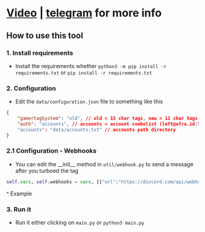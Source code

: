 # [Video](https://streamable.com/62pqi5) | [telegram](https://t.me/misinput) for more info
## How to use this tool

### 1. Install requirements
   - Install the requirements whether `python3 -m pip install -r requirements.txt` or `pip install -r requirements.txt`

### 2. Configuration
   - Edit the `data/configuration.json` file to something like this
```json
{
    "gamertagSystem": "old", // old = 15 char tags, new = 12 char tags
    "auth": "accounts", // accounts = account combolist (left@afra.id:lungesgoated)
    "accounts": "data/accounts.txt" // accounts path directory
}
```

### 2.1 Configuration - Webhooks
   - You can edit the \_\_init\_\_ method in `util/webhook.py` to send a message after you turboed the tag
```py
self.vars, self.webhooks = vars, [{"url":"https://discord.com/api/webhooks/Example/Example","method":"POST","headers":{},"params":{},"json":{"content":"@everyone","embeds":[{"title":"Successful Turbo!","color":None,"fields":[{"name":"`Gamertag`","value":f"`{vars['tag']}`","inline":True},{"name":"`XUID`","value":f"`{vars['new_account'][1]}`","inline":True},{"name":"`Requests`","value":f"`{vars['requests']}`","inline":True}]}],"attachments":[]},"sucess_code":204}]
```
  ^ Example

### 3. Run it
   - Run it either clicking on `main.py` or `python3 main.py` 

